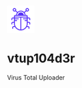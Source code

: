 ![alt text](https://github.com/abhishekbhakat/vtup104d3r/blob/master/vtupload/bug.png)
# vtup104d3r
Virus Total Uploader
